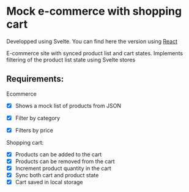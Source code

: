# Mock e-commerce with shopping cart
Developped using Svelte. You can find here the version using [React](https://github.com/SFToro/exercises/tree/main/apps/carrito-react)
       
E-commerce site with synced product list and cart states. Implements filtering of the product list state using  Svelte stores

## Requirements:

Ecommerce

- [x] Shows a mock list of products from JSON
- [x] Filter by category
- [x] Filters by price


Shopping cart:

- [x] Products can be added to the cart
- [x] Products can be removed from the cart
- [x] Increment product quantity in the cart
- [x] Sync both cart and product state
- [x] Cart saved in local storage
